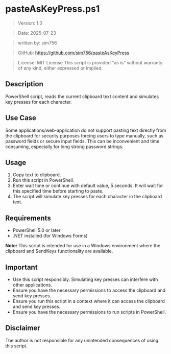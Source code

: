 # pasteAsKeyPress.ps1

>Version: 1.0

>Date: 2025-07-23

>written by: sim756

>GitHub: https://github.com/sim756/pasteAsKeyPress

>License: MIT License
>This script is provided "as is" without warranty of any kind, either expressed or implied.

## Description
PowerShell script, reads the current clipboard text content and simulates key presses for each character.

## Use Case
Some applications/web-application do not support pasting text directly from the clipboard for security
purposes forcing users to type manually, such as password fields or secure input fields. This can be
inconvenient and time consuming, especially for long strong password strings.

## Usage
1. Copy text to clipboard.
2. Run this script in PowerShell.
3. Enter wait time or continue with default value, 5 seconds. It will wait for this specified time before
   starting to paste.
4. The script will simulate key presses for each character in the clipboard text.

## Requirements
- PowerShell 5.0 or later
- .NET installed (for Windows Forms)

**Note:** This script is intended for use in a Windows environment where the clipboard and SendKeys
functionality are available.

## Important
- Use this script responsibly. Simulating key presses can interfere with other applications.
- Ensure you have the necessary permissions to access the clipboard and send key presses.
- Ensure you run this script in a context where it can access the clipboard and send key presses.
- Ensure you have the necessary permissions to run scripts in PowerShell.

## Disclaimer
The author is not responsible for any unintended consequences of using this script.
